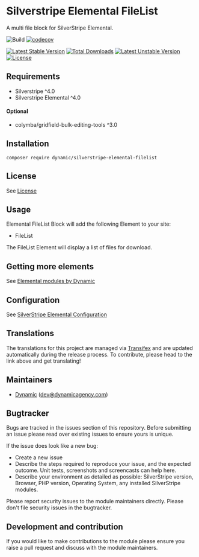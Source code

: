 # Silverstripe Elemental FileList

A multi file block for SilverStripe Elemental.

![Build](https://github.com/dynamic/silverstripe-elemental-filelist/actions/workflows/ci.yml/badge.svg)
[![codecov](https://codecov.io/gh/dynamic/silverstripe-elemental-filelist/branch/master/graph/badge.svg)](https://codecov.io/gh/dynamic/silverstripe-elemental-filelist)

[![Latest Stable Version](https://poser.pugx.org/dynamic/silverstripe-elemental-filelist/v/stable)](https://packagist.org/packages/dynamic/silverstripe-elemental-filelist)
[![Total Downloads](https://poser.pugx.org/dynamic/silverstripe-elemental-filelist/downloads)](https://packagist.org/packages/dynamic/silverstripe-elemental-filelist)
[![Latest Unstable Version](https://poser.pugx.org/dynamic/silverstripe-elemental-filelist/v/unstable)](https://packagist.org/packages/dynamic/silverstripe-elemental-filelist)
[![License](https://poser.pugx.org/dynamic/silverstripe-elemental-filelist/license)](https://packagist.org/packages/dynamic/silverstripe-elemental-filelist)

## Requirements

* Silverstripe ^4.0
* Silverstripe Elemental ^4.0

#### Optional

* colymba/gridfield-bulk-editing-tools ^3.0

## Installation

`composer require dynamic/silverstripe-elemental-filelist`

## License

See [License](license.md)

## Usage

Elemental FileList Block will add the following Element to your site:

* FileList

The FileList Element will display a list of files for download.

## Getting more elements

See [Elemental modules by Dynamic](https://github.com/orgs/dynamic/repositories?q=elemental&type=all&language=&sort=)

## Configuration

See [SilverStripe Elemental Configuration](https://github.com/dnadesign/silverstripe-elemental#configuration)


## Translations

The translations for this project are managed via [Transifex](https://www.transifex.com/dynamicagency/silverstripe-elemental-filelist/)
and are updated automatically during the release process. To contribute, please head to the link above and get
translating!

## Maintainers

 *  [Dynamic](http://www.dynamicagency.com) (<dev@dynamicagency.com>)

## Bugtracker
Bugs are tracked in the issues section of this repository. Before submitting an issue please read over
existing issues to ensure yours is unique.

If the issue does look like a new bug:

 - Create a new issue
 - Describe the steps required to reproduce your issue, and the expected outcome. Unit tests, screenshots
 and screencasts can help here.
 - Describe your environment as detailed as possible: SilverStripe version, Browser, PHP version,
 Operating System, any installed SilverStripe modules.

Please report security issues to the module maintainers directly. Please don't file security issues in the bugtracker.

## Development and contribution
If you would like to make contributions to the module please ensure you raise a pull request and discuss with the module maintainers.
